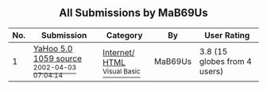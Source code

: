 ﻿<div align="center">

## All Submissions by MaB69Us

</div>

No.  | Submission | Category | By   | User Rating
---- | ---------- | -------- | ---- | -----------
1 | [YaHoo 5\.0 1059 source<br /><sup>2002-04-03 07:04:14</sup>](https://github.com/Planet-Source-Code/mab69us-yahoo-5-0-1059-source__1-33420) | [Internet/ HTML<br /><sup>Visual Basic</sup>](../ByCategory/internet-html__1-34.md) | MaB69Us | 3.8 (15 globes from 4 users)
